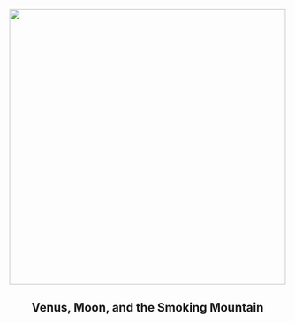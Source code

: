
<p align="center"><img src="https://apod.nasa.gov/apod/image/2309/IMG_3603_1024.jpg" width="500" height="500"></p>
<h2 align="center"> Venus, Moon, and the Smoking Mountain </h2>
